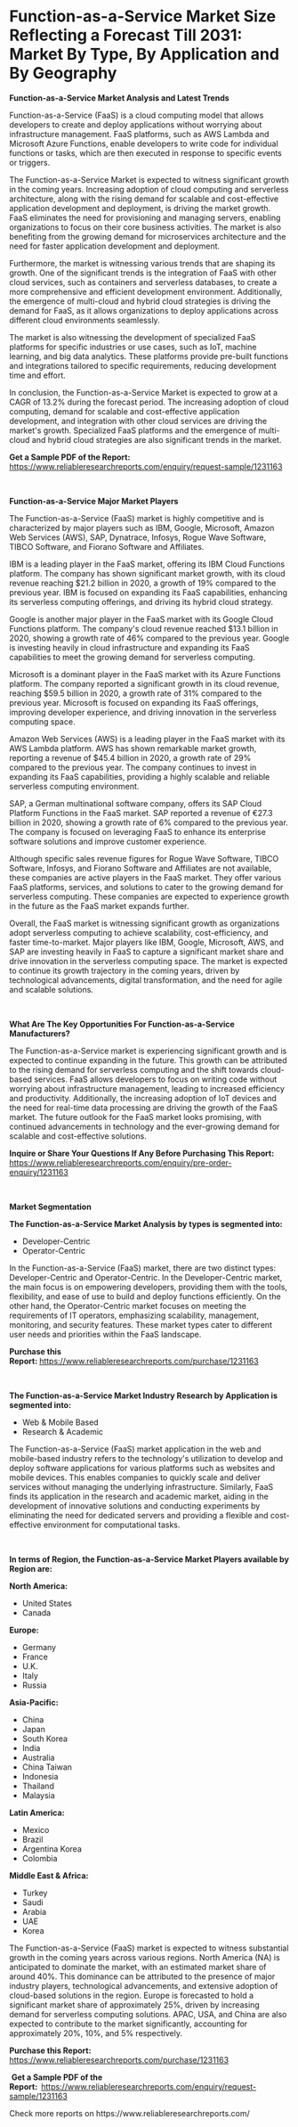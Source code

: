 <p><h1>Function-as-a-Service Market Size Reflecting a Forecast Till 2031: Market By Type, By Application and By Geography</h1></p><p><strong>Function-as-a-Service Market Analysis and Latest Trends</strong></p>
<p><p>Function-as-a-Service (FaaS) is a cloud computing model that allows developers to create and deploy applications without worrying about infrastructure management. FaaS platforms, such as AWS Lambda and Microsoft Azure Functions, enable developers to write code for individual functions or tasks, which are then executed in response to specific events or triggers.</p><p>The Function-as-a-Service Market is expected to witness significant growth in the coming years. Increasing adoption of cloud computing and serverless architecture, along with the rising demand for scalable and cost-effective application development and deployment, is driving the market growth. FaaS eliminates the need for provisioning and managing servers, enabling organizations to focus on their core business activities. The market is also benefiting from the growing demand for microservices architecture and the need for faster application development and deployment.</p><p>Furthermore, the market is witnessing various trends that are shaping its growth. One of the significant trends is the integration of FaaS with other cloud services, such as containers and serverless databases, to create a more comprehensive and efficient development environment. Additionally, the emergence of multi-cloud and hybrid cloud strategies is driving the demand for FaaS, as it allows organizations to deploy applications across different cloud environments seamlessly.</p><p>The market is also witnessing the development of specialized FaaS platforms for specific industries or use cases, such as IoT, machine learning, and big data analytics. These platforms provide pre-built functions and integrations tailored to specific requirements, reducing development time and effort.</p><p>In conclusion, the Function-as-a-Service Market is expected to grow at a CAGR of 13.2% during the forecast period. The increasing adoption of cloud computing, demand for scalable and cost-effective application development, and integration with other cloud services are driving the market's growth. Specialized FaaS platforms and the emergence of multi-cloud and hybrid cloud strategies are also significant trends in the market.</p></p>
<p><strong>Get a Sample PDF of the Report:&nbsp;</strong> <a href="https://www.reliableresearchreports.com/enquiry/request-sample/1231163">https://www.reliableresearchreports.com/enquiry/request-sample/1231163</a></p>
<p>&nbsp;</p>
<p><strong>Function-as-a-Service Major Market Players</strong></p>
<p><p>The Function-as-a-Service (FaaS) market is highly competitive and is characterized by major players such as IBM, Google, Microsoft, Amazon Web Services (AWS), SAP, Dynatrace, Infosys, Rogue Wave Software, TIBCO Software, and Fiorano Software and Affiliates.</p><p>IBM is a leading player in the FaaS market, offering its IBM Cloud Functions platform. The company has shown significant market growth, with its cloud revenue reaching $21.2 billion in 2020, a growth of 19% compared to the previous year. IBM is focused on expanding its FaaS capabilities, enhancing its serverless computing offerings, and driving its hybrid cloud strategy.</p><p>Google is another major player in the FaaS market with its Google Cloud Functions platform. The company's cloud revenue reached $13.1 billion in 2020, showing a growth rate of 46% compared to the previous year. Google is investing heavily in cloud infrastructure and expanding its FaaS capabilities to meet the growing demand for serverless computing.</p><p>Microsoft is a dominant player in the FaaS market with its Azure Functions platform. The company reported a significant growth in its cloud revenue, reaching $59.5 billion in 2020, a growth rate of 31% compared to the previous year. Microsoft is focused on expanding its FaaS offerings, improving developer experience, and driving innovation in the serverless computing space.</p><p>Amazon Web Services (AWS) is a leading player in the FaaS market with its AWS Lambda platform. AWS has shown remarkable market growth, reporting a revenue of $45.4 billion in 2020, a growth rate of 29% compared to the previous year. The company continues to invest in expanding its FaaS capabilities, providing a highly scalable and reliable serverless computing environment.</p><p>SAP, a German multinational software company, offers its SAP Cloud Platform Functions in the FaaS market. SAP reported a revenue of €27.3 billion in 2020, showing a growth rate of 6% compared to the previous year. The company is focused on leveraging FaaS to enhance its enterprise software solutions and improve customer experience.</p><p>Although specific sales revenue figures for Rogue Wave Software, TIBCO Software, Infosys, and Fiorano Software and Affiliates are not available, these companies are active players in the FaaS market. They offer various FaaS platforms, services, and solutions to cater to the growing demand for serverless computing. These companies are expected to experience growth in the future as the FaaS market expands further.</p><p>Overall, the FaaS market is witnessing significant growth as organizations adopt serverless computing to achieve scalability, cost-efficiency, and faster time-to-market. Major players like IBM, Google, Microsoft, AWS, and SAP are investing heavily in FaaS to capture a significant market share and drive innovation in the serverless computing space. The market is expected to continue its growth trajectory in the coming years, driven by technological advancements, digital transformation, and the need for agile and scalable solutions.</p></p>
<p>&nbsp;</p>
<p><strong>What Are The Key Opportunities For Function-as-a-Service Manufacturers?</strong></p>
<p><p>The Function-as-a-Service market is experiencing significant growth and is expected to continue expanding in the future. This growth can be attributed to the rising demand for serverless computing and the shift towards cloud-based services. FaaS allows developers to focus on writing code without worrying about infrastructure management, leading to increased efficiency and productivity. Additionally, the increasing adoption of IoT devices and the need for real-time data processing are driving the growth of the FaaS market. The future outlook for the FaaS market looks promising, with continued advancements in technology and the ever-growing demand for scalable and cost-effective solutions.</p></p>
<p><strong>Inquire or Share Your Questions If Any Before Purchasing This Report:</strong> <a href="https://www.reliableresearchreports.com/enquiry/pre-order-enquiry/1231163">https://www.reliableresearchreports.com/enquiry/pre-order-enquiry/1231163</a></p>
<p>&nbsp;</p>
<p><strong>Market Segmentation</strong></p>
<p><strong>The Function-as-a-Service Market Analysis by types is segmented into:</strong></p>
<p><ul><li>Developer-Centric</li><li>Operator-Centric</li></ul></p>
<p><p>In the Function-as-a-Service (FaaS) market, there are two distinct types: Developer-Centric and Operator-Centric. In the Developer-Centric market, the main focus is on empowering developers, providing them with the tools, flexibility, and ease of use to build and deploy functions efficiently. On the other hand, the Operator-Centric market focuses on meeting the requirements of IT operators, emphasizing scalability, management, monitoring, and security features. These market types cater to different user needs and priorities within the FaaS landscape.</p></p>
<p><strong>Purchase this Report:&nbsp;</strong><a href="https://www.reliableresearchreports.com/purchase/1231163">https://www.reliableresearchreports.com/purchase/1231163</a></p>
<p>&nbsp;</p>
<p><strong>The Function-as-a-Service Market Industry Research by Application is segmented into:</strong></p>
<p><ul><li>Web & Mobile Based</li><li>Research & Academic</li></ul></p>
<p><p>The Function-as-a-Service (FaaS) market application in the web and mobile-based industry refers to the technology's utilization to develop and deploy software applications for various platforms such as websites and mobile devices. This enables companies to quickly scale and deliver services without managing the underlying infrastructure. Similarly, FaaS finds its application in the research and academic market, aiding in the development of innovative solutions and conducting experiments by eliminating the need for dedicated servers and providing a flexible and cost-effective environment for computational tasks.</p></p>
<p>&nbsp;</p>
<p><strong>In terms of Region, the Function-as-a-Service Market Players available by Region are:</strong></p>
<p>
    <p> <strong> North America: </strong>
        <ul>
            <li>United States</li>
            <li>Canada</li>
        </ul>
        </p> 
    <p> <strong> Europe: </strong>
        <ul>
            <li>Germany</li>
            <li>France</li>
            <li>U.K.</li>
            <li>Italy</li>
            <li>Russia</li>
        </ul>
        </p> 
    <p> <strong> Asia-Pacific: </strong>
        <ul>
            <li>China</li>
            <li>Japan</li>
            <li>South Korea</li>
            <li>India</li>
            <li>Australia</li>
            <li>China Taiwan</li>
            <li>Indonesia</li>
            <li>Thailand</li>
            <li>Malaysia</li>
        </ul>
        </p> 
    <p> <strong> Latin America: </strong>
        <ul>
            <li>Mexico</li>
            <li>Brazil</li>
            <li>Argentina Korea</li>
            <li>Colombia</li>
        </ul>
        </p> 
    <p> <strong> Middle East & Africa: </strong>
        <ul>
            <li>Turkey</li>
            <li>Saudi</li>
            <li>Arabia</li>
            <li>UAE</li>
            <li>Korea</li>
        </ul>
    </p>
    </p>
<p><p>The Function-as-a-Service (FaaS) market is expected to witness substantial growth in the coming years across various regions. North America (NA) is anticipated to dominate the market, with an estimated market share of around 40%. This dominance can be attributed to the presence of major industry players, technological advancements, and extensive adoption of cloud-based solutions in the region. Europe is forecasted to hold a significant market share of approximately 25%, driven by increasing demand for serverless computing solutions. APAC, USA, and China are also expected to contribute to the market significantly, accounting for approximately 20%, 10%, and 5% respectively.</p></p>
<p><strong>Purchase this Report: </strong><a href="https://www.reliableresearchreports.com/purchase/1231163">https://www.reliableresearchreports.com/purchase/1231163</a></p>
<p>&nbsp;<strong>Get a Sample PDF of the Report:&nbsp;&nbsp;</strong><a href="https://www.reliableresearchreports.com/enquiry/request-sample/1231163">https://www.reliableresearchreports.com/enquiry/request-sample/1231163</a></p>
<p><strong></strong></p>
<p>Check more reports on https://www.reliableresearchreports.com/</p>